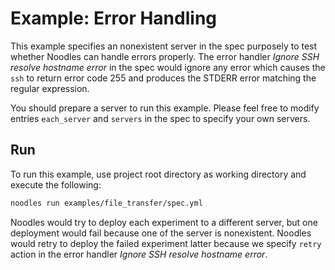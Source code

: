 # Example: Error Handling

This example specifies an nonexistent server in the spec purposely to test whether Noodles can handle errors properly. The error handler *Ignore SSH resolve hostname error* in the spec would ignore any error which causes the `ssh` to return error code 255 and produces the STDERR error matching the regular expression.

You should prepare a server to run this example. Please feel free to modify entries `each_server` and `servers` in the spec to specify your own servers.

## Run

To run this example, use project root directory as working directory and execute the following:

```bash
noodles run examples/file_transfer/spec.yml
```

Noodles would try to deploy each experiment to a different server, but one deployment would fail because one of the server is nonexistent. Noodles would retry to deploy the failed experiment latter because we specify `retry` action in the error handler *Ignore SSH resolve hostname error*.
